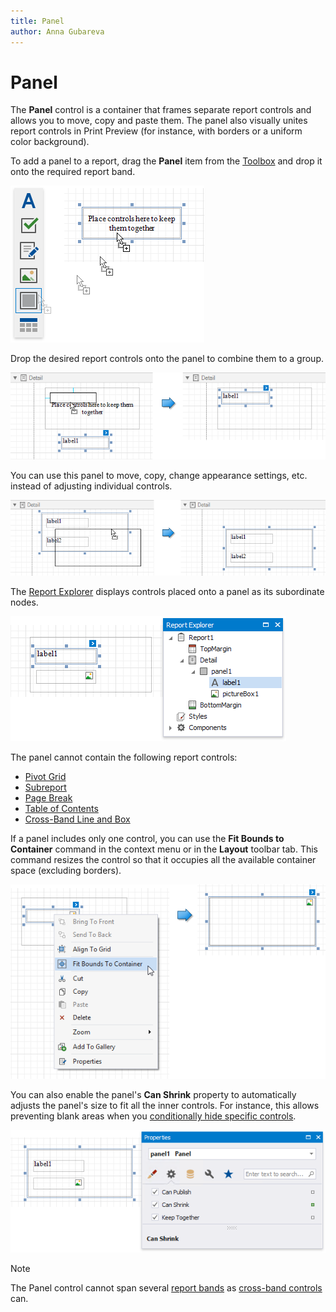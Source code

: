 ```yaml
---
title: Panel
author: Anna Gubareva
---
```

# Panel

The **Panel** control is a container that frames separate report controls and allows you to move, copy and paste them. The panel also visually unites report controls in Print Preview (for instance, with borders or a uniform color background).

To add a panel to a report, drag the **Panel** item from the [Toolbox](../../report-designer-tools/toolbox.md) and drop it onto the required report band.

![](../../../../../images/eurd-win-add-panel-control-to-report.png)

Drop the desired report controls onto the panel to combine them to a group.

![](../../../../../images/eurd-win-add-report-controls-to-panel.png)

You can use this panel to move, copy, change appearance settings, etc. instead of adjusting individual controls.

![](../../../../../images/eurd-win-panel-control-moving.png)

The [Report Explorer](../../report-designer-tools/ui-panels/report-explorer.md) displays controls placed onto a panel as its subordinate nodes.

![](../../../../../images/eurd-win-panel-structure-in-report-explorer.png)

The panel cannot contain the following report controls:
* [Pivot Grid](../use-charts-and-pivot-grids.md)
* [Subreport](../use-basic-report-controls/subreport.md)
* [Page Break](../use-basic-report-controls/page-break.md)
* [Table of Contents](../use-basic-report-controls/table-of-contents.md)
* [Cross-Band Line and Box](../draw-lines-and-shapes/draw-cross-band-lines-and-boxes.md)

If a panel includes only one control, you can use the **Fit Bounds to Container** command in the context menu or in the **Layout** toolbar tab. This command resizes the control so that it occupies all the available container space (excluding borders).

![](../../../../../images/eurd-win-panel-fit-bounds-to-container.png)

You can also enable the panel's **Can Shrink** property to automatically adjusts the panel's size to fit all the inner controls. For instance, this allows preventing blank areas when you [conditionally hide specific controls](../../shape-report-data/specify-conditions-for-report-elements/conditionally-supress-controls.md).

![](../../../../../images/eurd-win-panel-can-shrink-property.png)

> [!NOTE]
> The Panel control cannot span several [report bands](../../introduction-to-banded-reports.md) as [cross-band controls](../draw-lines-and-shapes/draw-cross-band-lines-and-boxes.md) can.